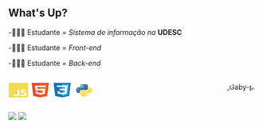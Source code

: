 ##  **What's Up?** 
 -👩🏻‍💻 Estudante = *Sistema de informação na* **UDESC**
 
 -🙋🏻‍♀️ Estudante = *Front-end*
 
 -🙇🏻‍♀️ Estudante = *Back-end*
<div style="display: inline_block"><br>
  <img align="center" alt="Gaby-Js" height="30" width="40" src="https://raw.githubusercontent.com/devicons/devicon/master/icons/javascript/javascript-plain.svg">
  <img align="center" alt="Gaby-HTML" height="30" width="40" src="https://raw.githubusercontent.com/devicons/devicon/master/icons/html5/html5-original.svg">
  <img align="center" alt="Gaby-CSS" height="30" width="40" src="https://raw.githubusercontent.com/devicons/devicon/master/icons/css3/css3-original.svg">
  <img align="center" alt="Gaby-Python" height="30" width="40" src="https://raw.githubusercontent.com/devicons/devicon/master/icons/python/python-original.svg">
  
  <img align="right" alt="Gaby-pic" height="150" style="border-radius:50px;" src="https://thumbs.gfycat.com/ForcefulNaturalDesertpupfish-size_restricted.gif">
</div>
  
  ##
 
<div> 
  
   <a href = "mailto:gabriellyaline27@gmail.com"><img src="https://img.shields.io/badge/-Gmail-%23333?style=for-the-badge&logo=gmail&logoColor=white" target="_blank"></a>
  <a href="https://www.linkedin.com/in/gabrielly-gon%C3%A7alves-572460210/" target="_blank"><img src="https://img.shields.io/badge/-LinkedIn-%230077B5?style=for-the-badge&logo=linkedin&logoColor=white" target="_blank"></a> 
 
  
 
 
 
</div>
